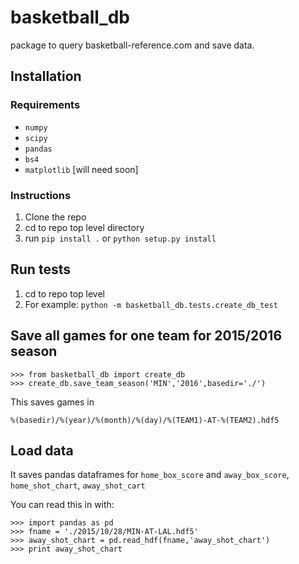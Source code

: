 # basketball_db
package to query basketball-reference.com and save data.

## Installation

### Requirements

* `numpy`
* `scipy`
* `pandas`
* `bs4`
* `matplotlib` [will need soon]

### Instructions

1. Clone the repo
2. cd to repo top level directory
3. run `pip install .` or `python setup.py install`

## Run tests

1. cd to repo top level
2. For example: `python -m basketball_db.tests.create_db_test`

## Save all games for one team for 2015/2016 season

```
>>> from basketball_db import create_db
>>> create_db.save_team_season('MIN','2016',basedir='./')
```

This saves games in

`%(basedir)/%(year)/%(month)/%(day)/%(TEAM1)-AT-%(TEAM2).hdf5`

## Load data

It saves pandas dataframes for `home_box_score` and `away_box_score`, `home_shot_chart`, `away_shot_cart`

You can read this in with:
```
>>> import pandas as pd
>>> fname = './2015/10/28/MIN-AT-LAL.hdf5'
>>> away_shot_chart = pd.read_hdf(fname,'away_shot_chart')
>>> print away_shot_chart
```
